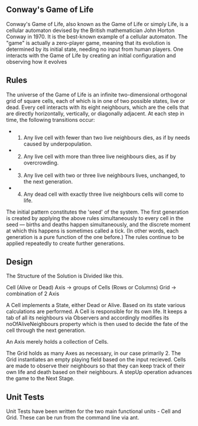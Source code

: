 Conway's Game of Life
---------------------
Conway's Game of Life, also known as the Game of Life or simply Life, is a cellular automaton devised by the British mathematician John Horton Conway in 1970. It is the best-known example of a cellular automaton.
The "game" is actually a zero-player game, meaning that its evolution is determined by its initial state, needing no input from human players. One interacts with the Game of Life by creating an initial configuration and observing how it evolves

Rules
-----
The universe of the Game of Life is an infinite two-dimensional orthogonal grid of square cells, each of which is in one of two possible states, live or dead. Every cell interacts with its eight neighbours, which are the cells that are directly horizontally, vertically, or diagonally adjacent. At each step in time, the following transitions occur:

* 1. Any live cell with fewer than two live neighbours dies, as if by needs caused by underpopulation.
* 2. Any live cell with more than three live neighbours dies, as if by overcrowding.
* 3. Any live cell with two or three live neighbours lives, unchanged, to the next generation.
* 4. Any dead cell with exactly three live neighbours cells will come to life.

The initial pattern constitutes the 'seed' of the system. The first generation is created by applying the above rules simultaneously to every cell in the seed — births and deaths happen simultaneously, and the discrete moment at which this happens is sometimes called a tick. (In other words, each generation is a pure function of the one before.) The rules continue to be applied repeatedly to create further generations.

Design
------
The Structure of the Solution is Divided like this.

Cell (Alive or Dead)
Axis -> groups of Cells (Rows or Columns)
Grid -> combination of 2 Axis

A Cell implements a State, either Dead or Alive. Based on its state various calculations are performed. 
A Cell is responsible for its own life. It keeps a tab of all its neighbours via Observers and accordingly modifies its noOfAliveNeighbours property which is then used to decide the fate of the cell through the next generation.

An Axis merely holds a collection of Cells.

The Grid holds as many Axes as necessary, in our case primarily 2.
The Grid instantiates an empty playing field based on the input recieved. Cells are made to observe their neighbours so that they can keep track of their own life and death based on their neighbours. A stepUp operation advances the game to the Next Stage.

Unit Tests
----------
Unit Tests have been written for the two main functional units - Cell and Grid.
These can be run from the command line via ant.
